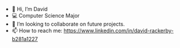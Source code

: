 - 👋 Hi, I’m David
- 💻 Computer Science Major
- 💞️ I’m looking to collaborate on future projects.
- 📫 How to reach me: https://www.linkedin.com/in/david-rackerby-b281a1227

<!---
davidrackerby/davidrackerby is a ✨ special ✨ repository because its `README.md` (this file) appears on your GitHub profile.
You can click the Preview link to take a look at your changes.
--->
